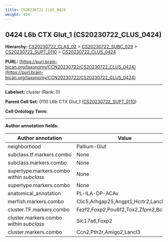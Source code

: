 ```yaml
---
title: CS20230722_CLUS_0424
weight: 424
---
```

## 0424 L6b CTX Glut_1 (CS20230722_CLUS_0424)
<b>Hierarchy: </b>
[CS20230722_CLAS_02](../CS20230722_CLAS_02) >
[CS20230722_SUBC_029](../CS20230722_SUBC_029) >
[CS20230722_SUPT_0110](../CS20230722_SUPT_0110) >
[CS20230722_CLUS_0424](../CS20230722_CLUS_0424)

**PURL:** [https://purl.brain-bican.org/taxonomy/CCN20230722/CS20230722_CLUS_0424](https://purl.brain-bican.org/taxonomy/CCN20230722/CS20230722_CLUS_0424)

---


**Labelset:** cluster (Rank: 0)

**Parent Cell Set:** 0110 L6b CTX Glut_1 ([CS20230722_SUPT_0110](../CS20230722_SUPT_0110))



**Cell Ontology Term:** 

[MARKER GENES.]: #


---

[TRANSFERRED ANNOTATIONS.]: #


[AUTHOR ANNOTATION FIELDS.]: #


**Author annotation fields:**

| Author annotation | Value |
|-------------------|-------|
|neighborhood|Pallium-Glut|
|subclass.tf.markers.combo|None|
|subclass.markers.combo|None|
|supertype.markers.combo _within subclass_|None|
|supertype.markers.combo|None|
|anatomical_annotation|PL-ILA-DP-ACAv|
|merfish.markers.combo|Clic5,Arhgap25,Angpt1,Hcrtr2,Lancl3|
|cluster.TF.markers.combo|Fezf2,Foxp2,Pou6f2,Tox2,Zfpm2,Bcl11b|
|cluster.markers.combo _within subclass_|Slc17a6,Foxp2|
|cluster.markers.combo|Ccn2,Pth2r,Amigo2,Lancl3|
